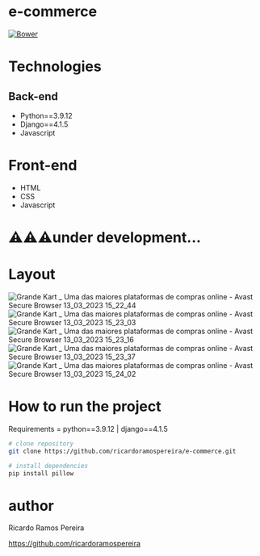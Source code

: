 # e-commerce
[![Bower](https://img.shields.io/bower/l/django)](https://github.com/ricardoramospereira/e-commerce/blob/main/LICENSE)

# Technologies
## Back-end
* Python==3.9.12
* Django==4.1.5
* Javascript

# Front-end
* HTML
* CSS
* Javascript

# ⚠️⚠️⚠️under development...

# Layout
![Grande Kart _ Uma das maiores plataformas de compras online - Avast Secure Browser 13_03_2023 15_22_44](https://user-images.githubusercontent.com/103947016/233662125-8a69d967-5912-41e0-89b6-b2c0f613c776.png)
![Grande Kart _ Uma das maiores plataformas de compras online - Avast Secure Browser 13_03_2023 15_23_03](https://user-images.githubusercontent.com/103947016/233662134-15b3e231-9da8-479d-aea0-d9af28aed079.png)
![Grande Kart _ Uma das maiores plataformas de compras online - Avast Secure Browser 13_03_2023 15_23_16](https://user-images.githubusercontent.com/103947016/233662144-4e27155e-4f2c-4aa1-a4ed-d1b14a36ca37.png)
![Grande Kart _ Uma das maiores plataformas de compras online - Avast Secure Browser 13_03_2023 15_23_37](https://user-images.githubusercontent.com/103947016/233662154-57c709c0-92bf-4300-86cb-8f75ed595651.png)
![Grande Kart _ Uma das maiores plataformas de compras online - Avast Secure Browser 13_03_2023 15_24_02](https://user-images.githubusercontent.com/103947016/233662165-ed3f815c-71d1-4df2-93e0-f67e9ee89a8e.png)

# How to run the project
Requirements = python==3.9.12 | django==4.1.5


```bash
# clone repository
git clone https://github.com/ricardoramospereira/e-commerce.git

# install dependencies
pip install pillow 
```

# author
Ricardo Ramos Pereira

https://github.com/ricardoramospereira
